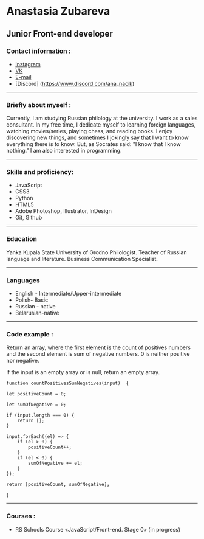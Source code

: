 # Anastasia Zubareva 
## Junior Front-end developer 




### Contact information :
* [Instagram](https://www.instagram.com/ana.nacik/?utm_medium=copy_link) 
* [VK](https://vk.com/id256272771) 
* [E-mail](anastasiyazubareva06@gmail.com)
* [Discord] (https://www.discord.com/ana_nacik)
 
 * * * 

### Briefly about myself :
Currently, I am studying Russian philology at the university. I work as a sales consultant. In my free time, I dedicate myself to learning foreign languages, watching movies/series, playing chess, and reading books. I enjoy discovering new things, and sometimes I jokingly say that I want to know everything there is to know. But, as Socrates said: "I know that I know nothing." I am also interested in  programming.
 * * * 
### Skills and proficiency: 
* JavaScript    
* CSS3             
* Python          
* HTML5
* Adobe Photoshop, Illustrator, InDesign
* Git, Github  

***
### Education
Yanka Kupala State University of Grodno
Philologist. Teacher of Russian language and literature. Business Communication Specialist. 
***
###  Languages 
* English - Intermediate/Upper-intermediate
* Polish- Basic
* Russian - native
* Belarusian-native
***
### Code example  : 
Return an array, where the first element is the count of positives numbers and the second element is sum of negative numbers. 0 is neither positive nor negative.

If the input is an empty array or is null, return an empty array.


` function countPositivesSumNegatives(input)  { `
   
   ` let positiveCount = 0; `
   
   ` let sumOfNegative = 0; ` 

    if (input.length === 0) {
        return [];
    }

    input.forEach((el) => {
        if (el > 0) {
            positiveCount++;
        }
        if (el < 0) {
            sumOfNegative += el;
        }
    });

   ` return [positiveCount, sumOfNegative]; `

` } `
***
### Courses :
* RS Schools Course «JavaScript/Front-end. Stage 0» (in progress)





